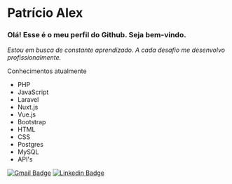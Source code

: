 # Patrício Alex
### Olá! Esse é o meu perfil do Github. Seja bem-vindo.

 *Estou em busca de constante aprendizado. A cada desafio me desenvolvo profissionalmente.*

  
Conhecimentos atualmente
* PHP 
* JavaScript 
* Laravel 
* Nuxt.js
* Vue.js
* Bootstrap 
* HTML 
* CSS 
* Postgres 
* MySQL 
* API's 

[![Gmail Badge](https://img.shields.io/badge/-Gmail-c14438?style=flat-square&logo=Gmail&logoColor=white&link=mailto:patricioalex96@gmail.com)](mailto:patricioalex96@gmail.com)
[![Linkedin Badge](https://img.shields.io/badge/-LinkedIn-blue?style=flat-square&logo=Linkedin&logoColor=white&link=https://www.linkedin.com/in/patr%C3%ADcio-alex-219279118/)](https://www.linkedin.com/in/patr%C3%ADcio-alex-219279118/)
 



